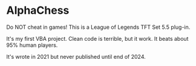 # AlphaChess
Do NOT cheat in games! This is a League of Legends TFT Set 5.5 plug-in.

It's my first VBA project. Clean code is terrible, but it work. It beats about 95% human players.

It's wrote in 2021 but never published until end of 2024.
